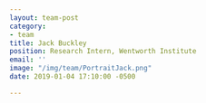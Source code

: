 ```yaml
---
layout: team-post
category:
- team
title: Jack Buckley
position: Research Intern, Wentworth Institute
email: ''
image: "/img/team/PortraitJack.png"
date: 2019-01-04 17:10:00 -0500

---
```

